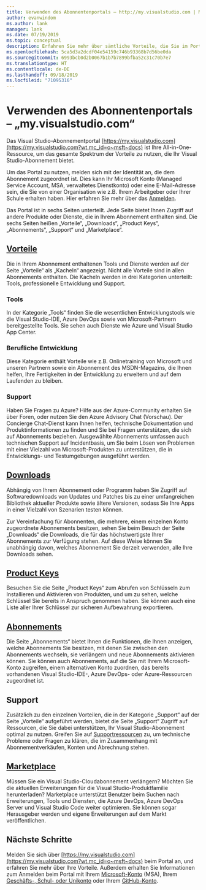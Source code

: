 ```yaml
---
title: Verwenden des Abonnentenportals – http://my.visualstudio.com | Microsoft-Dokumentation
author: evanwindom
ms.author: lank
manager: lank
ms.date: 07/19/2019
ms.topic: conceptual
description: Erfahren Sie mehr über sämtliche Vorteile, die Sie im Portal für Visual Studio-Abonnements nutzen können.
ms.openlocfilehash: 5ca5d3a2dcdf04e54159c746b93368b7d56be0da
ms.sourcegitcommit: 6993bcb0d2b0067b1b7b7899bfba52c31c70b7e7
ms.translationtype: HT
ms.contentlocale: de-DE
ms.lasthandoff: 09/18/2019
ms.locfileid: "71095316"
---
```

# <a name="using-the-subscriber-portal---myvisualstudiocom"></a>Verwenden des Abonnentenportals – „my.visualstudio.com“

Das Visual Studio-Abonnementportal [https://my.visualstudio.com](https://my.visualstudio.com?wt.mc_id=o~msft~docs) ist Ihre All-in-One-Ressource, um das gesamte Spektrum der Vorteile zu nutzen, die Ihr Visual Studio-Abonnement bietet.

Um das Portal zu nutzen, melden sich mit der Identität an, die dem Abonnement zugeordnet ist.  Dies kann Ihr Microsoft Konto (Managed Service Account, MSA, verwaltetes Dienstkonto) oder eine E-Mail-Adresse sein, die Sie von einer Organisation wie z.B. Ihrem Arbeitgeber oder Ihrer Schule erhalten haben.  Hier erfahren Sie mehr über das [Anmelden](signing-in.md).

Das Portal ist in sechs Seiten unterteilt.  Jede Seite bietet Ihnen Zugriff auf andere Produkte oder Dienste, die in Ihrem Abonnement enthalten sind.  Die sechs Seiten heißen „Vorteile“, „Downloads“, „Product Keys“, „Abonnements“, „Support“ und „Marketplace“.

## <a name="benefitshttpsmyvisualstudiocombenefitswtmc_idomsftdocs"></a>[Vorteile](https://my.visualstudio.com/benefits?wt.mc_id=o~msft~docs)
Die in Ihrem Abonnement enthaltenen Tools und Dienste werden auf der Seite „Vorteile“ als „Kacheln“ angezeigt.  Nicht alle Vorteile sind in allen Abonnements enthalten. Die Kacheln werden in drei Kategorien unterteilt:  Tools, professionelle Entwicklung und Support.  

### <a name="tools"></a>Tools
In der Kategorie „Tools“ finden Sie die wesentlichen Entwicklungstools wie die Visual Studio-IDE, Azure DevOps sowie von Microsoft-Partnern bereitgestellte Tools.  Sie sehen auch Dienste wie Azure und Visual Studio App Center.

### <a name="professional-development"></a>Berufliche Entwicklung
Diese Kategorie enthält Vorteile wie z.B. Onlinetraining von Microsoft und unseren Partnern sowie ein Abonnement des MSDN-Magazins, die Ihnen helfen, Ihre Fertigkeiten in der Entwicklung zu erweitern und auf dem Laufenden zu bleiben.

### <a name="support"></a>Support
Haben Sie Fragen zu Azure?  Hilfe aus der Azure-Community erhalten Sie über Foren, oder nutzen Sie den Azure Advisory Chat (Vorschau).  Der Concierge Chat-Dienst kann Ihnen helfen, technische Dokumentation und Produktinformationen zu finden und Sie bei Fragen unterstützen, die sich auf Abonnements beziehen.  Ausgewählte Abonnements umfassen auch technischen Support auf Incidentbasis, um Sie beim Lösen von Problemen mit einer Vielzahl von Microsoft-Produkten zu unterstützen, die in Entwicklungs- und Testumgebungen ausgeführt werden.

## <a name="downloadshttpsmyvisualstudiocomdownloadswtmc_idomsftdocs"></a>[Downloads](https://my.visualstudio.com/downloads?wt.mc_id=o~msft~docs)
Abhängig von Ihrem Abonnement oder Programm haben Sie Zugriff auf Softwaredownloads von Updates und Patches bis zu einer umfangreichen Bibliothek aktueller Produkte sowie ältere Versionen, sodass Sie Ihre Apps in einer Vielzahl von Szenarien testen können.

Zur Vereinfachung für Abonnenten, die mehrere, einem einzelnen Konto zugeordnete Abonnements besitzen, sehen Sie beim Besuch der Seite „Downloads“ die Downloads, die für das höchstwertigste Ihrer Abonnements zur Verfügung stehen.  Auf diese Weise können Sie unabhängig davon, welches Abonnement Sie derzeit verwenden, alle Ihre Downloads sehen.

## <a name="product-keyshttpsmyvisualstudiocomproductkeyswtmc_idomsftdocs"></a>[Product Keys](https://my.visualstudio.com/productkeys?wt.mc_id=o~msft~docs)
Besuchen Sie die Seite „Product Keys“ zum Abrufen von Schlüsseln zum Installieren und Aktivieren von Produkten, und um zu sehen, welche Schlüssel Sie bereits in Anspruch genommen haben.  Sie können auch eine Liste aller Ihrer Schlüssel zur sicheren Aufbewahrung exportieren.

## <a name="subscriptionshttpsmyvisualstudiocomsubscriptionswtmc_idomsftdocs"></a>[Abonnements](https://my.visualstudio.com/subscriptions?wt.mc_id=o~msft~docs)
Die Seite „Abonnements“ bietet Ihnen die Funktionen, die Ihnen anzeigen, welche Abonnements Sie besitzen, mit denen Sie zwischen den Abonnements wechseln, sie verlängern und neue Abonnements aktivieren können. Sie können auch Abonnements, auf die Sie mit Ihrem Microsoft-Konto zugreifen, einem alternativen Konto zuordnen, das bereits vorhandenen Visual Studio-IDE-, Azure DevOps- oder Azure-Ressourcen zugeordnet ist.

## <a name="support"></a>Support

Zusätzlich zu den einzelnen Vorteilen, die in der Kategorie „Support“ auf der Seite „Vorteile“ aufgeführt werden, bietet die Seite „Support“ Zugriff auf Ressourcen, die Sie dabei unterstützen, Ihr Visual Studio-Abonnement optimal zu nutzen. Greifen Sie auf [Supportressourcen](https://visualstudio.microsoft.com/subscriptions/support/) zu, um technische Probleme oder Fragen zu klären, die im Zusammenhang mit Abonnementverkäufen, Konten und Abrechnung stehen.

## <a name="marketplacehttpsmarketplacevisualstudiocom"></a>[Marketplace](https://marketplace.visualstudio.com/)

Müssen Sie ein Visual Studio-Cloudabonnement verlängern?  Möchten Sie die aktuellen Erweiterungen für die Visual Studio-Produktfamilie herunterladen?  Marketplace unterstützt Benutzer beim Suchen nach Erweiterungen, Tools und Diensten, die Azure DevOps, Azure DevOps Server und Visual Studio Code weiter optimieren. Sie können sogar Herausgeber werden und eigene Erweiterungen auf dem Markt veröffentlichen.

## <a name="next-steps"></a>Nächste Schritte
Melden Sie sich über [https://my.visualstudio.com](https://my.visualstudio.com?wt.mc_id=o~msft~docs) beim Portal an, und erfahren Sie mehr über Ihre Vorteile.  Außerdem erhalten Sie Informationen zum Anmelden beim Portal mit Ihrem [Microsoft-Konto](sign-in-msa.md) (MSA), Ihrem [Geschäfts-, Schul- oder Unikonto](sign-in-work.md) oder Ihrem [GitHub-Konto](sign-in-github.md). 